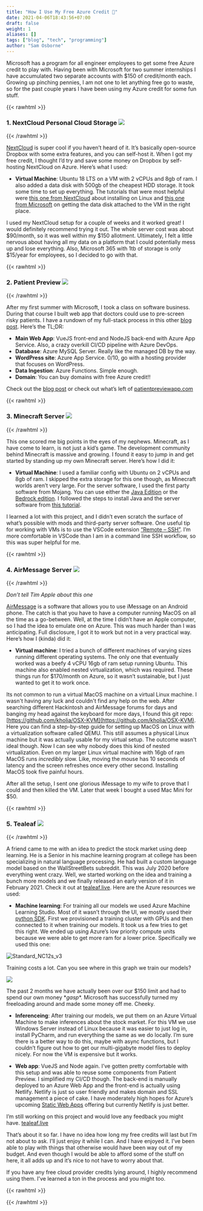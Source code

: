 ```yaml
---
title: "How I Use My Free Azure Credit 💸"
date: 2021-04-06T18:43:56+07:00
draft: false
weight: 1
aliases: []
tags: ["blog", "tech", "programming"]
author: "Sam Osborne"
---
```


Microsoft has a program for all engineer employees to get some free Azure credit to play with. Having been with Microsoft for two summer internships I have accumulated two separate accounts with $150 of credit/month each. Growing up pinching pennies, I am not one to let anything free go to waste, so for the past couple years I have been using my Azure credit for some fun stuff. 

{{< rawhtml >}} 
  <div class="freeAzureHeader">
    <h3>1. NextCloud Personal Cloud Storage <img src="https://i.imgur.com/oYfhob0.png"/></h3>
  </div>
{{< /rawhtml >}} 

[NextCloud](https://nextcloud.com/) is super cool if you haven’t heard of it. It’s basically open-source Dropbox with some extra features, and you can self-host it. When I got my free credit, I thought I’d try and save some money on Dropbox by self-hosting NextCloud on Azure. Here’s what I used:  

- **Virtual Machine**: 
Ubuntu 18 LTS on a VM with 2 vCPUs and 8gb of ram. I also added a data disk with 500gb of the cheapest HDD storage. It took some time to set up everything. The tutorials that were most helpful were [this one from NextCloud](https://docs.nextcloud.com/server/latest/admin_manual/installation/source_installation.html) about installing on Linux and [this one from Microsoft](https://docs.microsoft.com/en-us/azure/virtual-machines/linux/attach-disk-portal) on getting the data disk attached to the VM in the right place.  

I used my NextCloud setup for a couple of weeks and it worked great! I would definitely recommend trying it out. The whole server cost was about $90/month, so it was well within my $150 allotment. Ultimately, I felt a little nervous about having all my data on a platform that I could potentially mess up and lose everything. Also, Microsoft 365 with 1tb of storage is only $15/year for employees, so I decided to go with that.  

{{< rawhtml >}} 
  <div class="freeAzureHeader">
    <h3>2. Patient Preview <img src="https://i.imgur.com/LSCs5Dm.png"/></h3>
  </div>
{{< /rawhtml >}}

After my first summer with Microsoft, I took a class on software business. During that course I built web app that doctors could use to pre-screen risky patients. I have a rundown of my full-stack process in this other [blog post](/posts/first-webapp). Here’s the TL;DR:  

- **Main Web App**: VueJS front-end and NodeJS back-end with Azure App Service. Also, a crazy overkill CI/CD pipeline with Azure DevOps. 
- **Database**: Azure MySQL Server. Really like the managed DB by the way.
- **WordPress site**: Azure App Service. 0/10, go with a hosting provider that focuses on WordPress.
- **Data Ingestion**: Azure Functions. Simple enough.
- **Domain**: You can buy domains with free Azure credit!!  

Check out the [blog post](/posts/first-webapp) or check out what’s left of [patientpreviewapp.com](https://app.patientpreviewapp.com)


{{< rawhtml >}} 
  <div class="freeAzureHeader">
    <h3>3. Minecraft Server <img src="https://i.imgur.com/aUCZhrz.png"/></h3>
  </div>
{{< /rawhtml >}}

This one scored me big points in the eyes of my nephews. Minecraft, as I have come to learn, is not just a kid’s game. The development community behind Minecraft is massive and growing. I found it easy to jump in and get started by standing up my own Minecraft server. Here’s how I did it:  

- **Virtual Machine**: I used a familiar config with Ubuntu on 2 vCPUs and 8gb of ram. I skipped the extra storage for this one though, as Minecraft worlds aren’t very large. For the server software, I used the first party software from Mojang. You can use either the [Java Edition](https://www.minecraft.net/en-us/download/server/) or the [Bedrock edition](https://www.minecraft.net/en-us/download/server/bedrock/). I followed the steps to install Java and the server software from [this tutorial](https://minecraft.gamepedia.com/Tutorials/Setting_up_a_server).  

I learned a lot with this project, and I didn’t even scratch the surface of what’s possible with mods and third-party server software. One useful tip for working with VMs is to use the VSCode extension [“Remote – SSH”](https://code.visualstudio.com/docs/remote/ssh). I’m more comfortable in VSCode than I am in a command line SSH workflow, so this was super helpful for me. 

{{< rawhtml >}} 
  <div class="freeAzureHeader">
    <h3>4. AirMessage Server <img src="https://i.imgur.com/ZfzbQV2.png"/></h3>
  </div>
{{< /rawhtml >}}

*Don’t tell Tim Apple about this one*  

[AirMessage](https://airmessage.org/) is a software that allows you to use iMessage on an Android phone. The catch is that you have to have a computer running MacOS on all the time as a go-between. Well, at the time I didn’t have an Apple computer, so I had the idea to emulate one on Azure. This was much harder than I was anticipating. Full disclosure, I got it to work but not in a very practical way. Here’s how I (kinda) did it:

- **Virtual machine**: I tried a bunch of different machines of varying sizes running different operating systems. The only one that eventually worked was a beefy 4 vCPU 16gb of ram setup running Ubuntu. This machine also enabled nested virtualization, which was required. These things run for $170/month on Azure, so it wasn’t sustainable, but I just wanted to get it to work once. 

Its not common to run a virtual MacOS machine on a virtual Linux machine. I wasn't having any luck and couldn't find any help on the web. After searching different Hackintosh and AirMessage forums for days and banging my head against the keyboard for more days, I found this git repo: [https://github.com/kholia/OSX-KVM](https://github.com/kholia/OSX-KVM). Here you can find a step-by-step guide for setting up MacOS on Linux with a virtualization software called QEMU. This still assumes a physical Linux machine but it was actually usable for my virtual setup. The outcome wasn't ideal though. Now I can see why nobody does this kind of nested virtualization. Even on my larger Linux virtual machine with 16gb of ram MacOS runs *incredibly* slow. Like, moving the mouse has 10 seconds of latency and the screen refreshes once every other second. Installing MacOS took five painful hours.  

After all the setup, I sent one glorious iMessage to my wife to prove that I could and then killed the VM. Later that week I bought a used Mac Mini for $50.

{{< rawhtml >}} 
  <div class="freeAzureHeader">
    <h3>5. Tealeaf <img src="https://i.imgur.com/NwRWcS2.png"/></h3>
  </div>
{{< /rawhtml >}} 

A friend came to me with an idea to predict the stock market using deep learning. He is a Senior in his machine learning program at college has been specializing in natural language processing. He had built a custom language model based on the WallStreetBets subreddit. This was July 2020 before everything went crazy. Well, we started working on the idea and training a bunch more models and we finally released an early version of it in February 2021. Check it out at [tealeaf.live](https://www.tealeaf.live/#/). Here are the Azure resources we used:

- **Machine learning**: For training all our models we used Azure Machine Learning Studio. Most of it wasn’t through the UI, we mostly used their [python SDK](https://docs.microsoft.com/en-us/python/api/overview/azure/ml/?view=azure-ml-py). First we provisioned a training cluster with GPUs and then connected to it when training our models. It took us a few tries to get this right. We ended up using Azure’s low priority compute units because we were able to get more ram for a lower price. Specifically we used this one: 

![Standard_NC12s_v3](https://i.imgur.com/KZVWUEB.png)

Training costs a lot. Can you see where in this graph we train our models?  

![](https://i.imgur.com/kZl2j5g.png)

The past 2 months we have actually been over our $150 limit and had to spend our own money \**gasp*\*. Microsoft has successfully turned my freeloading around and made some money off me. Cheeky. 

- **Inferenceing**: After training our models, we put them on an Azure Virtual Machine to make inferences about the stock market. For this VM we use Windows Server instead of Linux because it was easier to just log in, install PyCharm, and run everything the same as we do locally. I’m sure there is a better way to do this, maybe with async functions, but I couldn’t figure out how to get our multi-gigabyte model files to deploy nicely. For now the VM is expensive but it works. 

- **Web app**: VueJS and Node again. I’ve gotten pretty comfortable with this setup and was able to reuse some components from Patient Preview. I simplified my CI/CD though. The back-end is manually deployed to an Azure Web App and the front-end is actually using Netlify. Netlify is just so user friendly and makes domain and SSL management a piece of cake. I have moderately high hopes for Azure’s upcoming [Static Web Apps](https://azure.microsoft.com/en-us/services/app-service/static/) offering but currently Netlify is just better. 

I’m still working on this project and would love any feedback you might have. [tealeaf.live](https://www.tealeaf.live/#/)

That’s about it so far. I have no idea how long my free credits will last but I’m not about to ask. I’ll just enjoy it while I can. And I have enjoyed it. I’ve been able to play with things that otherwise would have been way out of my budget. And even though I would be able to afford some of the stuff on here, it all adds up and it’s nice to not have to worry about that. 

If you have any free cloud provider credits lying around, I highly recommend using them. I’ve learned a ton in the process and you might too.  

{{< rawhtml >}} <div class="sender-form-field" data-sender-form-id="kmn016jtbk8dvdlywpd"></div> {{< /rawhtml >}}